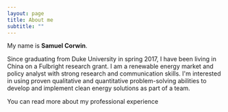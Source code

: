 ```yaml
---
layout: page
title: About me
subtitle: ""
---
```


My name is **Samuel Corwin**.

Since graduating from Duke University in spring 2017, I have been living in China on a Fulbright research grant. 
I am a renewable energy market and policy analyst with strong research and communication skills. I'm interested in using proven qualitative and quantitative problem-solving abilities to develop and implement clean energy solutions as part of a team.

You can read more about my professional experience
